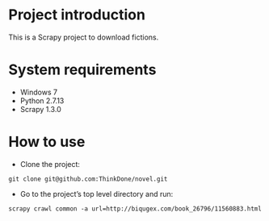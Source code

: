 # Project introduction

  This is a Scrapy project to download fictions. 


# System requirements

  * Windows 7
  * Python 2.7.13
  * Scrapy 1.3.0


# How to use

  * Clone the project:
```shell
git clone git@github.com:ThinkDone/novel.git
```
  * Go to the project’s top level directory and run:
```shell
scrapy crawl common -a url=http://biqugex.com/book_26796/11560883.html
```

